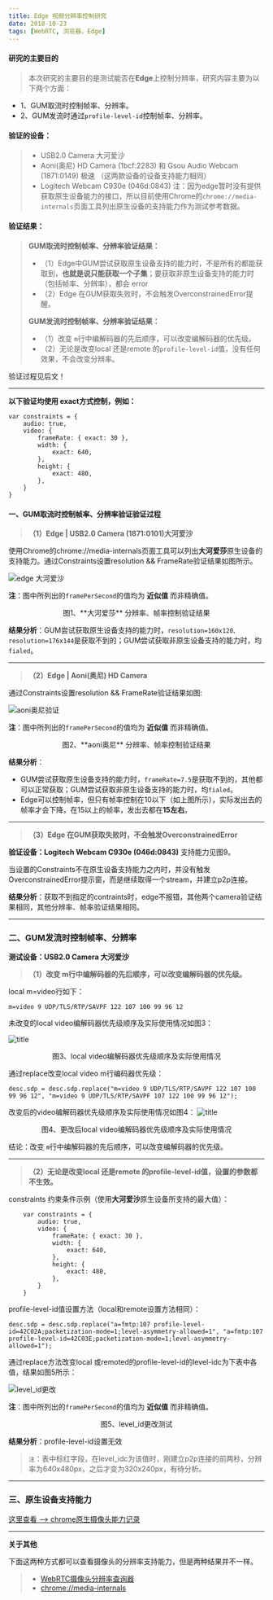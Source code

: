 ```yaml
---
title: Edge 视频分辨率控制研究
date: 2018-10-23
tags: [WebRTC, 浏览器，Edge] 
---
```


#### **研究的主要目的**
>本次研究的主要目的是测试能否在**Edge**上控制分辨率，研究内容主要为以下两个方面：

- 1、GUM取流时控制帧率、分辨率。
- 2、GUM发流时通过`profile-level-id`控制帧率、分辨率。


#### **验证的设备：**

> - USB2.0 Camera 大河爱沙
> - Aoni(奥尼) HD Camera (1bcf:2283) 和 Gsou Audio Webcam (1871:0149) 极速 （这两款设备的设备支持能力相同）
> - Logitech Webcam C930e (046d:0843)
> 注：因为edge暂时没有提供获取原生设备能力的接口，所以目前使用Chrome的`chrome://media-internals`页面工具列出原生设备的支持能力作为测试参考数据。


<!--more-->

#### **验证结果：**

> **GUM取流时控制帧率、分辨率验证结果：**
>
> - （1）Edge中GUM尝试获取原生设备支持的能力时，不是所有的都能获取到，**也就是说只能获取一个子集**；要获取非原生设备支持的能力时（包括帧率、分辨率），都会 error
> - （2）Edge 在GUM获取失败时，不会触发OverconstrainedError提醒。
>
> **GUM发流时控制帧率、分辨率验证结果：**
>
> - （1）改变 `m`行中编解码器的先后顺序，可以改变编解码器的优先级。
> - （2）无论是改变local 还是remote 的`profile-level-id`值，没有任何效果，不会改变分辨率。



验证过程见后文！

---

**以下验证均使用 exact方式控制，例如：**
```
var constraints = {
    audio: true,
    video: {
        frameRate: { exact: 30 },
        width: {
            exact: 640,
        },
        height: {
            exact: 480,
        },
    }
}
```

#### **一、GUM取流时控制帧率、分辨率验证验证过程**

>  **（1）Edge | USB2.0 Camera (1871:0101)大河爱沙**

 使用Chrome的chrome://media-internals页面工具可以列出**大河爱莎**原生设备的支持能力。通过Constraints设置resolution && FrameRate验证结果如图所示。

![edge 大河爱沙 ](../../images/edge.jpg)

**注**：图中所列出的`framePerSecond`的值均为 **近似值** 而非精确值。

<center>图1、**大河爱莎** 分辨率、帧率控制验证结果</center>

**结果分析**：GUM尝试获取原生设备支持的能力时，`resolution=160x120、resolution=176x144`是获取不到的；GUM尝试获取非原生设备支持的能力时，均`fialed`。

---

> **（2）Edge | Aoni(奥尼) HD Camera** 

通过Constraints设置resolution && FrameRate验证结果如图:

![aoni奥尼验证](../../images/edge-aoni.jpg)

**注**：图中所列出的`framePerSecond`的值均为 **近似值** 而非精确值。

<center>图2、**aoni奥尼** 分辨率、帧率控制验证结果</center>

**结果分析**：

- GUM尝试获取原生设备支持的能力时，`frameRate=7.5`是获取不到的，其他都可以正常获取；GUM尝试获取非原生设备支持的能力时，均`fialed`。
- Edge可以控制帧率，但只有帧率控制在10以下（如上图所示），实际发出去的帧率才会下降，在15以上的帧率，发出去都在**15左右**。

---

> **（3）Edge 在GUM获取失败时，不会触发OverconstrainedError**

**验证设备：Logitech Webcam C930e (046d:0843)** 支持能力见图9。
 
当设置的Constraints不在原生设备支持能力之内时，并没有触发OverconstrainedError提示窗，而是继续取得一个stream，并建立p2p连接。

**结果分析**：获取不到指定的contraints时，edge不报错，其他两个camera验证结果相同，其他分辨率、帧率验证结果相同。

---

### **二、GUM发流时控制帧率、分辨率**


**测试设备：USB2.0 Camera 大河爱沙**

> **（1）改变 m行中编解码器的先后顺序，可以改变编解码器的优先级。**


local m=video行如下：

```
m=video 9 UDP/TLS/RTP/SAVPF 122 107 100 99 96 12
```

未改变的local video编解码器优先级顺序及实际使用情况如图3：

![title](../../images/desc-origin.jpg)
<center>图3、local video编解码器优先级顺序及实际使用情况</center>

通过replace改变local video m行编码器优先级：

```
desc.sdp = desc.sdp.replace("m=video 9 UDP/TLS/RTP/SAVPF 122 107 100 99 96 12", "m=video 9 UDP/TLS/RTP/SAVPF 107 122 100 99 96 12");
```


改变后的video编解码器优先级顺序及实际使用情况如图4：
![title](../../images/desc-change.jpg)
<center>图4、更改后local video编解码器优先级顺序及实际使用情况</center>
 

结论：改变 `m`行中编解码器的先后顺序，可以改变编解码器的优先级。

---

> **（2）无论是改变local 还是remote 的profile-level-id值，设置的参数都不生效。**

constraints 约束条件示例（使用**大河爱沙**原生设备所支持的最大值）：
```
    var constraints = {
        audio: true,
        video: {
            frameRate: { exact: 30 },
            width: {
                exact: 640,
            },
            height: {
                exact: 480,
            },
        }
    }
```

profile-level-id值设置方法（local和remote设置方法相同）：
```
desc.sdp = desc.sdp.replace("a=fmtp:107 profile-level-id=42C02A;packetization-mode=1;level-asymmetry-allowed=1", "a=fmtp:107 profile-level-id=42C03E;packetization-mode=1;level-asymmetry-allowed=1");

```

通过replace方法改变local 或remoted的profile-level-id的level-idc为下表中各值，结果如图5所示：

![level_id更改](../../images/profile-level-id.jpg)

**注**：图中所列出的`framePerSecond`的值均为 **近似值** 而非精确值。

<center>图5、level_id更改测试</center>

**结果分析**：profile-level-id设置无效

> `注`：表中标红字段，在level_idc为该值时，刚建立p2p连接的前两秒，分辨率为640x480px，之后才变为320x240px，有待分析。


---

### **三、原生设备支持能力**

[这里查看 --> chrome原生摄像头能力记录](https://192.168.120.100:9001/blog/post/chrou/chrome%E5%8E%9F%E7%94%9F%E6%91%84%E5%83%8F%E5%A4%B4%E5%88%86%E8%83%BD%E5%8A%9B)

---

**关于其他**

下面这两种方式都可以查看摄像头的分辨率支持能力，但是两种结果并不一样。

> - [WebRTC摄像头分辨率查询器](https://webrtchacks.github.io/WebRTC-Camera-Resolution/)
> - [chrome://media-internals](chrome://media-internals/)






